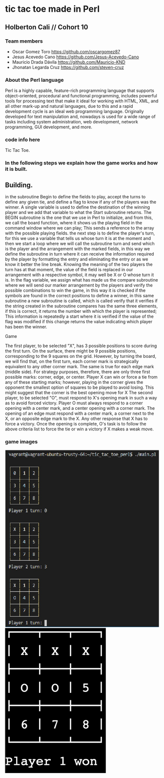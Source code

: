 # tic tac toe made in Perl

## Holberton Cali  // Cohort 10

### Team members
* Oscar Gomez Toro
  https://github.com/oscargomez87
* Jesus Acevedo Cano 
  https://github.com/Jesus-Acevedo-Cano
* Mauricio Drada Dávila
  https://github.com/Mauricio-KND
* Jhonatan Legarda Cruz
  https://github.com/steven-cruz

### About the Perl language
Perl is a highly capable, feature-rich programming language that supports object-oriented, procedural and functional programming,  includes powerful tools for processing text that make it ideal for working with HTML, XML, and all other mark-up and natural languages, due to this and a rapid development cycle is an ideal web programming language. Originally developed for text manipulation and, nowadays is used for a wide range of tasks including system administration, web development, network programming, GUI development, and more.

### code info here

Tic Tac Toe.

### In the following steps we explain how the game works and how it is built.

## Building.

in the subroutine Begin to define the fields to play, accept the turns to define any given tie, and define a flag to know if any of the players was the winner.
A single variable is used to define the destination of the winning player and we add that variable to what the Start subroutine returns.
The BEGIN subroutine is the one that we use in Perl to initialize, and from this, we call the board function, where it shows us the playing field in the command window where we can play; This sends a reference to the array with the possible playing fields.
the next step is to define the player's turn, for this we use a variable that tells us whose turn it is at the moment and then we start a loop where we will call the subroutine turn and send which is the player and the arrangement with the marked fields, in this way we define the subroutine in turn where it can receive the information required by the player by formatting the entry and eliminating the entry or as we know it better the line break. Knowing the meaning of the two players the turn has at that moment, the value of the field is replaced in our arrangement with a respective symbol, it may well be X or O whose turn it is.
In the flag variable, we assign what has made us the compare subroutine where we will send our marker arrangement by the players and verify the possible combinations to win the game, in this way it is checked if the symbols are found in the correct positions to define a winner, in this same subroutine a new subroutine is called, which is called verify that it verifies if the string created in the subroutine compares has the same three elements, if this is correct, it returns the number with which the player is represented; This information is repeatedly a start where it is verified if the value of the flag was modified if this change returns the value indicating which player has been the winner.

Game

The first player, to be selected "X", has 3 possible positions to score during the first turn. On the surface, there might be 9 possible positions, corresponding to the 9 squares on the grid. However, by turning the board, we will find that, on the first turn, each corner mark is strategically equivalent to any other corner mark. The same is true for each edge mark (middle side). For strategy purposes, therefore, there are only three first possible marks: corner, edge, or center. Player X can win or force a tie from any of these starting marks; however, playing in the corner gives the opponent the smallest option of squares to be played to avoid losing. This might suggest that the corner is the best opening move for X
The second player, to be selected "O", must respond to X's opening mark in such a way as to avoid forced victory. Player O must always respond to a corner opening with a center mark, and a center opening with a corner mark. The opening of an edge must respond with a center mark, a corner next to the X, or an opposite edge mark to the X. Any other response that X has to force a victory. Once the opening is complete, O's task is to follow the above criteria list to force the tie or win a victory if X makes a weak move.

### game images

![](tic_tac_toe.jpg)
![](Tic_Tac_Toe_Win.png)
